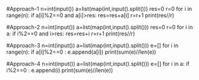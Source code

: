 #Approach-1
n=int(input())
a=list(map(int,input().split()))
res=0
r=0
for i in range(n):
  if a[i]%2==0 and a[i]>res: 
    res=res+a[i]
    r=r+1
print(res//r)

#Approach-2
n=int(input())
a=list(map(int,input().split()))
res=0
r=0
for i in a:
  if i%2==0 and i>res: 
    res=res+i
    r=r+1
print(res//r)

#Approach-3
n=int(input())
a=list(map(int,input().split()))
e=[]
for i in range(n):
  if a[i]%2==0 :
    e.append(a[i])
print(sum(e)//len(e))

#Approach-4
n=int(input())
a=list(map(int,input().split()))
e=[]
for i in a:
  if i%2==0 :
    e.append(i)
print(sum(e)//len(e))
